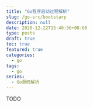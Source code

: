 ```yaml
---
title: "Go程序启动过程解析"
slug: /go-src/bootstarp
description: null
date: 2020-12-22T15:40:56+08:00
type: posts
draft: true
toc: true
featured: true
categories:
  - go
tags:
  - go
series:
  - Go源码解析
---
```


TODO